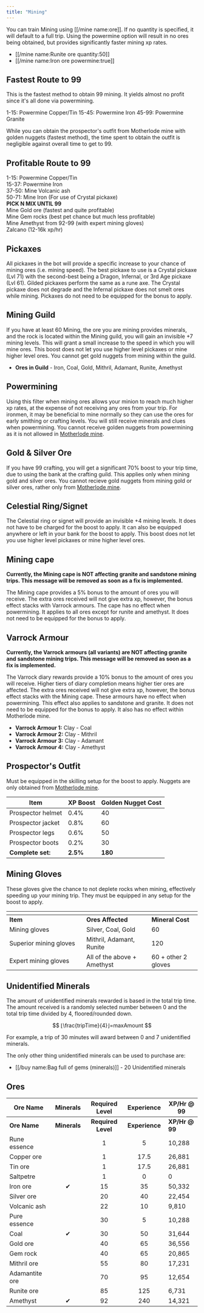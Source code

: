 ```yaml
---
title: "Mining"
---
```


You can train Mining using [[/mine name:ore]]. If no quantity is specified, it will default to a full trip. Using the powermine option will result in no ores being obtained, but provides significantly faster mining xp rates.

- [[/mine name\:Runite ore quantity\:50]]
- [[/mine name\:Iron ore powermine\:true]]

## Fastest Route to 99

This is the fastest method to obtain 99 mining. It yields almost no profit since it's all done via powermining.

1-15: Powermine Copper/Tin
15-45: Powermine Iron
45-99: Powermine Granite

While you can obtain the prospector's outfit from Motherlode mine with golden nuggets (fastest method), the time spent to obtain the outfit is negligible against overall time to get to 99.

## Profitable Route to 99

1-15: Powermine Copper/Tin\
15-37: Powermine Iron\
37-50: Mine Volcanic ash\
50-71: Mine Iron (For use of Crystal pickaxe)\
**PICK N MIX UNTIL 99**\
Mine Gold ore (fastest and quite profitable)\
Mine Gem rocks (best pet chance but much less profitable)\
Mine Amethyst from 92-99 (with expert mining gloves)\
Zalcano (12-16k xp/hr)

## Pickaxes

All pickaxes in the bot will provide a specific increase to your chance of mining ores (i.e. mining speed). The best pickaxe to use is a Crystal pickaxe (Lvl 71) with the second-best being a Dragon, Infernal, or 3rd Age pickaxe (Lvl 61). Gilded pickaxes perform the same as a rune axe. The Crystal pickaxe does not degrade and the Infernal pickaxe does not smelt ores while mining. Pickaxes do not need to be equipped for the bonus to apply.

## Mining Guild

If you have at least 60 Mining, the ore you are mining provides minerals, and the rock is located within the Mining guild, you will gain an invisible +7 mining levels. This will grant a small increase to the speed in which you will mine ores. This boost does not let you use higher level pickaxes or mine higher level ores. You cannot get gold nuggets from mining within the guild.

- **Ores in Guild** - Iron, Coal, Gold, Mithril, Adamant, Runite, Amethyst

## Powermining

Using this filter when mining ores allows your minion to reach much higher xp rates, at the expense of not receiving any ores from your trip. For ironmen, it may be beneficial to mine normally so they can use the ores for early smithing or crafting levels. You will still receive minerals and clues when powermining. You cannot receive golden nuggets from powermining as it is not allowed in [Motherlode mine](motherlode-mine.md).

## Gold & Silver Ore

If you have 99 crafting, you will get a significant 70% boost to your trip time, due to using the bank at the crafting guild. This applies only when mining gold and silver ores. You cannot recieve gold nuggets from mining gold or silver ores, rather only from [Motherlode mine](motherlode-mine.md).

## Celestial Ring/Signet

The Celestial ring or signet will provide an invisible +4 mining levels. It does not have to be charged for the boost to apply. It can also be equipped anywhere or left in your bank for the boost to apply. This boost does not let you use higher level pickaxes or mine higher level ores.

## Mining cape

**Currently, the Mining cape is NOT affecting granite and sandstone mining trips. This message will be removed as soon as a fix is implemented.**

The Mining cape provides a 5% bonus to the amount of ores you will receive. The extra ores received will not give extra xp, however, the bonus effect stacks with Varrock armours. The cape has no effect when powermining. It applies to all ores except for runite and amethyst. It does not need to be equipped for the bonus to apply.

## Varrock Armour

**Currently, the Varrock armours (all variants) are NOT affecting granite and sandstone mining trips. This message will be removed as soon as a fix is implemented.**

The Varrock diary rewards provide a 10% bonus to the amount of ores you will receive. Higher tiers of diary completion means higher tier ores are affected. The extra ores received will not give extra xp, however, the bonus effect stacks with the Mining cape. These armours have no effect when powermining. This effect also applies to sandstone and granite. It does not need to be equipped for the bonus to apply. It also has no effect within Motherlode mine.

- **Varrock Armour 1:** Clay - Coal
- **Varrock Armour 2:** Clay - Mithril
- **Varrock Armour 3:** Clay - Adamant
- **Varrock Armour 4:** Clay - Amethyst

## Prospector's Outfit

Must be equipped in the skilling setup for the boost to apply. Nuggets are only obtained from [Motherlode mine](motherlode-mine.md).

| **Item**          | **XP Boost** | **Golden Nugget Cost** |
| ----------------- | ------------ | ---------------------- |
| Prospector helmet | 0.4%         | 40                     |
| Prospector jacket | 0.8%         | 60                     |
| Prospector legs   | 0.6%         | 50                     |
| Prospector boots  | 0.2%         | 30                     |
| **Complete set:** | **2.5%**     | **180**                |

## Mining Gloves

These gloves give the chance to not deplete rocks when mining, effectively speeding up your mining trip. They must be equipped in any setup for the boost to apply.

<table><thead><tr><th width="186.84088134765625"></th><th></th><th></th></tr></thead><tbody><tr><td><strong>Item</strong></td><td><strong>Ores Affected</strong></td><td><strong>Mineral Cost</strong></td></tr><tr><td>Mining gloves</td><td>Silver, Coal, Gold</td><td>60</td></tr><tr><td>Superior mining gloves</td><td>Mithril, Adamant, Runite</td><td>120</td></tr><tr><td>Expert mining gloves</td><td>All of the above + Amethyst</td><td>60 + other 2 gloves</td></tr></tbody></table>

## Unidentified Minerals

The amount of unidentified minerals rewarded is based in the total trip time. The amount received is a randomly selected number between 0 and the total trip time divided by 4, floored/rounded down.

$$
⌊\frac{tripTime}{4}⌋=maxAmount
$$

For example, a trip of 30 minutes will award between 0 and 7 unidentified minerals.

The only other thing unidentified minerals can be used to purchase are:

- [[/buy name\:Bag full of gems (minerals)]] - 20 Unidentified minerals

## Ores

<table data-header-hidden><thead><tr><th width="172">Ore Name</th><th width="107" align="center">Minerals</th><th width="151" align="center">Required Level</th><th width="127" align="center">Experience</th><th width="131">XP/Hr @ 99</th></tr></thead><tbody><tr><td><strong>Ore Name</strong></td><td align="center"><strong>Minerals</strong></td><td align="center"><strong>Required Level</strong></td><td align="center"><strong>Experience</strong></td><td><strong>XP/Hr @ 99</strong></td></tr><tr><td>Rune essence</td><td align="center"></td><td align="center">1</td><td align="center">5</td><td>10,288</td></tr><tr><td>Copper ore</td><td align="center"></td><td align="center">1</td><td align="center">17.5</td><td>26,881</td></tr><tr><td>Tin ore</td><td align="center"></td><td align="center">1</td><td align="center">17.5</td><td>26,881</td></tr><tr><td>Saltpetre</td><td align="center"></td><td align="center">1</td><td align="center">0</td><td>0</td></tr><tr><td>Iron ore</td><td align="center">✔</td><td align="center">15</td><td align="center">35</td><td>50,332</td></tr><tr><td>Silver ore</td><td align="center"></td><td align="center">20</td><td align="center">40</td><td>22,454</td></tr><tr><td>Volcanic ash</td><td align="center"></td><td align="center">22</td><td align="center">10</td><td>9,810</td></tr><tr><td>Pure essence</td><td align="center"></td><td align="center">30</td><td align="center">5</td><td>10,288</td></tr><tr><td>Coal</td><td align="center">✔</td><td align="center">30</td><td align="center">50</td><td>31,644</td></tr><tr><td>Gold ore</td><td align="center"></td><td align="center">40</td><td align="center">65</td><td>36,556</td></tr><tr><td>Gem rock</td><td align="center"></td><td align="center">40</td><td align="center">65</td><td>20,865</td></tr><tr><td>Mithril ore</td><td align="center"></td><td align="center">55</td><td align="center">80</td><td>17,231</td></tr><tr><td>Adamantite ore</td><td align="center"></td><td align="center">70</td><td align="center">95</td><td>12,654</td></tr><tr><td>Runite ore</td><td align="center"></td><td align="center">85</td><td align="center">125</td><td>6,731</td></tr><tr><td>Amethyst</td><td align="center">✔</td><td align="center">92</td><td align="center">240</td><td>14,321</td></tr></tbody></table>

